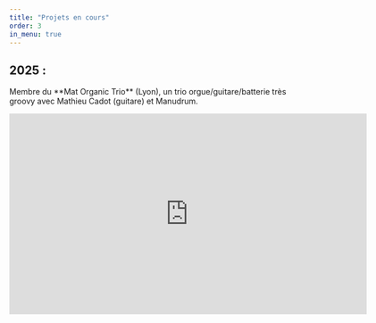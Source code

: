 ```yaml
---
title: "Projets en cours"
order: 3
in_menu: true
---
```

<div class="encart">
<h2>2025 :</h2>
<p>Membre du **Mat Organic Trio** (Lyon), un trio orgue/guitare/batterie très groovy avec Mathieu Cadot (guitare) et Manudrum.</p>
</div> 

<iframe width="640" height="360" src="https://www.youtube.com/embed/mdec5FI_5zw" title="Mat Organic Trio" frameborder="0" allow="accelerometer; autoplay; clipboard-write; encrypted-media; gyroscope; picture-in-picture; web-share" referrerpolicy="strict-origin-when-cross-origin" allowfullscreen></iframe> 
